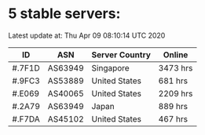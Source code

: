 # 5 stable servers:

Latest update at: Thu Apr 09 08:10:14 UTC 2020

| ID | ASN | Server Country | Online |
| -- | --- | -------------- | ------ |
| #.7F1D | AS63949 | Singapore | 3473 hrs |
| #.9FC3 | AS53889 | United States | 681 hrs |
| #.E069 | AS40065 | United States | 2209 hrs |
| #.2A79 | AS63949 | Japan | 889 hrs |
| #.F7DA | AS45102 | United States | 467 hrs |

